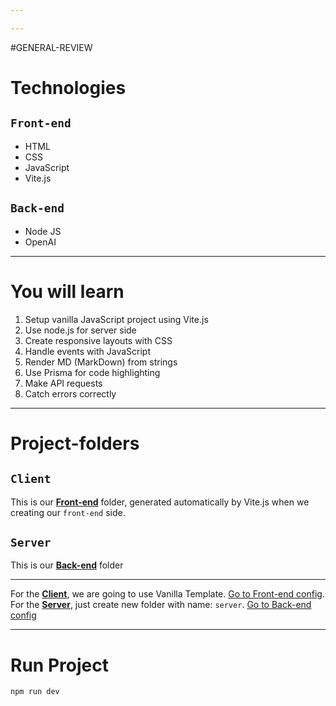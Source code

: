 ```yaml
---

---
```

#GENERAL-REVIEW
# Technologies
## `Front-end`
- HTML
- CSS
- JavaScript
- Vite.js
## `Back-end`
- Node JS
- OpenAI
---
# You will learn

1. Setup vanilla JavaScript project using Vite.js
2. Use node.js for server side
3. Create responsive layouts with CSS
4. Handle events with JavaScript
5. Render MD (MarkDown) from strings
6. Use Prisma for code highlighting
7. Make API requests
8. Catch errors correctly
---
# Project-folders
## `Client`
This is our [**Front-end**](client/Front-end%20config.md) folder, generated automatically by Vite.js when we creating our `front-end` side.
## `Server`
This is our [**Back-end**](server/Back-end%20config.md) folder

---
For the [**Client**](client/Front-end%20config.md), we are going to use Vanilla Template. [Go to Front-end config](client/Front-end%20config.md). 
For the [**Server**](server/Back-end%20config.md), just create new folder with name: `server`. [Go to Back-end config](server/Back-end%20config.md)

---
# Run Project

``` cmd
npm run dev
```
